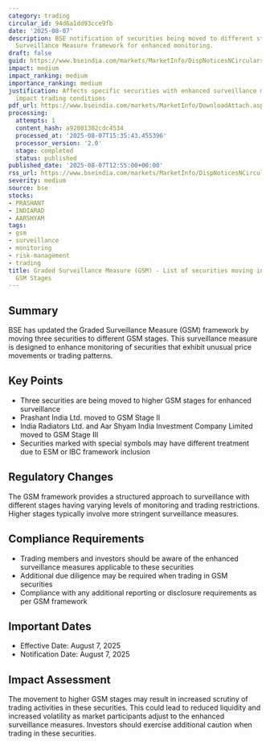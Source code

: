 ```yaml
---
category: trading
circular_id: 94d6a1dd93cce9fb
date: '2025-08-07'
description: BSE notification of securities being moved to different stages of Graded
  Surveillance Measure framework for enhanced monitoring.
draft: false
guid: https://www.bseindia.com/markets/MarketInfo/DispNoticesNCirculars.aspx?Noticeid={E07F750F-328E-4512-9D29-F06592A86836}&noticeno=20250807-42&dt=08/07/2025&icount=42&totcount=68&flag=0
impact: medium
impact_ranking: medium
importance_ranking: medium
justification: Affects specific securities with enhanced surveillance measures that
  impact trading conditions
pdf_url: https://www.bseindia.com/markets/MarketInfo/DownloadAttach.aspx?id=20250807-42&attachedId=dae068e5-398b-4647-be70-a9f6e0376ca4
processing:
  attempts: 1
  content_hash: a92001302cdc4534
  processed_at: '2025-08-07T15:35:43.455396'
  processor_version: '2.0'
  stage: completed
  status: published
published_date: '2025-08-07T12:55:00+00:00'
rss_url: https://www.bseindia.com/markets/MarketInfo/DispNoticesNCirculars.aspx?Noticeid={E07F750F-328E-4512-9D29-F06592A86836}&noticeno=20250807-42&dt=08/07/2025&icount=42&totcount=68&flag=0
severity: medium
source: bse
stocks:
- PRASHANT
- INDIARAD
- AARSHYAM
tags:
- gsm
- surveillance
- monitoring
- risk-management
- trading
title: Graded Surveillance Measure (GSM) - List of securities moving into their respective
  GSM Stages
---
```


## Summary

BSE has updated the Graded Surveillance Measure (GSM) framework by moving three securities to different GSM stages. This surveillance measure is designed to enhance monitoring of securities that exhibit unusual price movements or trading patterns.

## Key Points

- Three securities are being moved to higher GSM stages for enhanced surveillance
- Prashant India Ltd. moved to GSM Stage II
- India Radiators Ltd. and Aar Shyam India Investment Company Limited moved to GSM Stage III
- Securities marked with special symbols may have different treatment due to ESM or IBC framework inclusion

## Regulatory Changes

The GSM framework provides a structured approach to surveillance with different stages having varying levels of monitoring and trading restrictions. Higher stages typically involve more stringent surveillance measures.

## Compliance Requirements

- Trading members and investors should be aware of the enhanced surveillance measures applicable to these securities
- Additional due diligence may be required when trading in GSM securities
- Compliance with any additional reporting or disclosure requirements as per GSM framework

## Important Dates

- Effective Date: August 7, 2025
- Notification Date: August 7, 2025

## Impact Assessment

The movement to higher GSM stages may result in increased scrutiny of trading activities in these securities. This could lead to reduced liquidity and increased volatility as market participants adjust to the enhanced surveillance measures. Investors should exercise additional caution when trading in these securities.